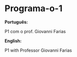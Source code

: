 # Programa-o-1

**Português:**

P1 com o prof. Giovanni Farias

**English:**

P1 with Professor Giovanni Farias
